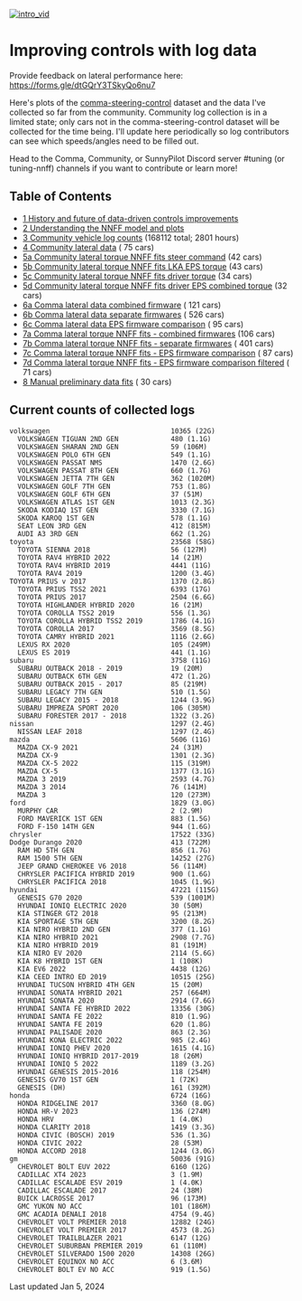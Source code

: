 [![intro_vid](https://github.com/twilsonco/openpilot/blob/log-info/img/comma-steering-control-vid.gif?raw=true)](https://youtu.be/G_SNRJCGKHs?si=4lMWhB3kcHj6Fu9E)

# Improving controls with log data

Provide feedback on lateral performance here: https://forms.gle/dtGQrY3TSkyQo6nu7

Here's plots of the [comma-steering-control](https://github.com/commaai/comma-steering-control) dataset and the data I've collected so far from the community.
Community log collection is in a limited state; only cars not in the comma-steering-control dataset will be collected for the time being.
I'll update here periodically so log contributors can see which speeds/angles need to be filled out.

Head to the Comma, Community, or SunnyPilot Discord server #tuning (or tuning-nnff) channels if you want to contribute or learn more!

## Table of Contents
- [1 History and future of data-driven controls improvements](https://github.com/twilsonco/openpilot/blob/log-info/sec/1%20History%20and%20future%20of%20data-driven%20controls%20improvments.md)
- [2 Understanding the NNFF model and plots](https://github.com/twilsonco/openpilot/blob/log-info/sec/2%20Understanding%20the%20NNFF%20model%20and%20plots.md)
- [3 Community vehicle log counts](#current-counts-of-collected-logs) (168112 total; 2801 hours)
- [4 Community lateral data](https://github.com/twilsonco/openpilot/blob/log-info/sec/4%20Community%20lateral%20data.md) (      75 cars)
- [5a Community lateral torque NNFF fits steer command](https://github.com/twilsonco/openpilot/blob/log-info/sec/5a%20Community%20lateral%20torque%20NNFF%20fits%20steer%20command.md) (42 cars)
- [5b Community lateral torque NNFF fits LKA EPS torque](https://github.com/twilsonco/openpilot/blob/log-info/sec/5b%20Community%20lateral%20torque%20NNFF%20fits%20LKA%20EPS%20torque.md) (43 cars)
- [5c Community lateral torque NNFF fits driver torque](https://github.com/twilsonco/openpilot/blob/log-info/sec/5c%20Community%20lateral%20torque%20NNFF%20fits%20driver%20torque.md) (34 cars)
- [5d Community lateral torque NNFF fits driver EPS combined torque](https://github.com/twilsonco/openpilot/blob/log-info/sec/5d%20Community%20lateral%20torque%20NNFF%20fits%20driver%20EPS%20combined%20torque.md) (32 cars)
- [6a Comma lateral data combined firmware](https://github.com/twilsonco/openpilot/blob/log-info/sec/6a%20Comma%20lateral%20data%20combined%20firmware.md) (     121 cars)
- [6b Comma lateral data separate firmwares](https://github.com/twilsonco/openpilot/blob/log-info/sec/6b%20Comma%20lateral%20data%20separate%20firmwares.md) (     526 cars)
- [6c Comma lateral data EPS firmware comparison](https://github.com/twilsonco/openpilot/blob/log-info/sec/6c%20Comma%20lateral%20data%20EPS%20firmware%20comparison.md) (      95 cars)
- [7a Comma lateral torque NNFF fits - combined firmwares](https://github.com/twilsonco/openpilot/blob/log-info/sec/7a%20Comma%20lateral%20torque%20NNFF%20fits%20-%20combined%20firmwares.md) (106 cars)
- [7b Comma lateral torque NNFF fits - separate firmwares](https://github.com/twilsonco/openpilot/blob/log-info/sec/7b%20Comma%20lateral%20torque%20NNFF%20fits%20-%20separate%20firmwares.md) (     401 cars)
- [7c Comma lateral torque NNFF fits - EPS firmware comparison](https://github.com/twilsonco/openpilot/blob/log-info/sec/7c%20Comma%20lateral%20torque%20NNFF%20fits%20-%20EPS%20firmware%20comparison.md) (      87 cars)
- [7d Comma lateral torque NNFF fits - EPS firmware comparison filtered](https://github.com/twilsonco/openpilot/blob/log-info/sec/7d%20Comma%20lateral%20torque%20NNFF%20fits%20-%20EPS%20firmware%20comparison%20filtered.md) (      71 cars)
- [8 Manual preliminary data fits](https://github.com/twilsonco/openpilot/blob/log-info/sec/8%20Manual%20preliminary%20data%20fits.md) (      30 cars)



## Current counts of collected logs

```
volkswagen                              10365 (22G)
  VOLKSWAGEN TIGUAN 2ND GEN             480 (1.1G)
  VOLKSWAGEN SHARAN 2ND GEN             59 (106M)
  VOLKSWAGEN POLO 6TH GEN               549 (1.1G)
  VOLKSWAGEN PASSAT NMS                 1470 (2.6G)
  VOLKSWAGEN PASSAT 8TH GEN             660 (1.7G)
  VOLKSWAGEN JETTA 7TH GEN              362 (1020M)
  VOLKSWAGEN GOLF 7TH GEN               753 (1.8G)
  VOLKSWAGEN GOLF 6TH GEN               37 (51M)
  VOLKSWAGEN ATLAS 1ST GEN              1013 (2.3G)
  SKODA KODIAQ 1ST GEN                  3330 (7.1G)
  SKODA KAROQ 1ST GEN                   578 (1.1G)
  SEAT LEON 3RD GEN                     412 (815M)
  AUDI A3 3RD GEN                       662 (1.2G)
toyota                                  23568 (58G)
  TOYOTA SIENNA 2018                    56 (127M)
  TOYOTA RAV4 HYBRID 2022               14 (21M)
  TOYOTA RAV4 HYBRID 2019               4441 (11G)
  TOYOTA RAV4 2019                      1200 (3.4G)
TOYOTA PRIUS v 2017                     1370 (2.8G)
  TOYOTA PRIUS TSS2 2021                6393 (17G)
  TOYOTA PRIUS 2017                     2504 (6.6G)
  TOYOTA HIGHLANDER HYBRID 2020         16 (21M)
  TOYOTA COROLLA TSS2 2019              556 (1.3G)
  TOYOTA COROLLA HYBRID TSS2 2019       1786 (4.1G)
  TOYOTA COROLLA 2017                   3569 (8.5G)
  TOYOTA CAMRY HYBRID 2021              1116 (2.6G)
  LEXUS RX 2020                         105 (249M)
  LEXUS ES 2019                         441 (1.1G)
subaru                                  3758 (11G)
  SUBARU OUTBACK 2018 - 2019            19 (20M)
  SUBARU OUTBACK 6TH GEN                472 (1.2G)
  SUBARU OUTBACK 2015 - 2017            85 (219M)
  SUBARU LEGACY 7TH GEN                 510 (1.5G)
  SUBARU LEGACY 2015 - 2018             1244 (3.9G)
  SUBARU IMPREZA SPORT 2020             106 (305M)
  SUBARU FORESTER 2017 - 2018           1322 (3.2G)
nissan                                  1297 (2.4G)
  NISSAN LEAF 2018                      1297 (2.4G)
mazda                                   5606 (11G)
  MAZDA CX-9 2021                       24 (31M)
  MAZDA CX-9                            1301 (2.3G)
  MAZDA CX-5 2022                       115 (319M)
  MAZDA CX-5                            1377 (3.1G)
  MAZDA 3 2019                          2593 (4.7G)
  MAZDA 3 2014                          76 (141M)
  MAZDA 3                               120 (273M)
ford                                    1829 (3.0G)
  MURPHY CAR                            2 (2.9M)
  FORD MAVERICK 1ST GEN                 883 (1.5G)
  FORD F-150 14TH GEN                   944 (1.6G)
chrysler                                17522 (33G)
Dodge Durango 2020                      413 (722M)
  RAM HD 5TH GEN                        856 (1.7G)
  RAM 1500 5TH GEN                      14252 (27G)
  JEEP GRAND CHEROKEE V6 2018           56 (114M)
  CHRYSLER PACIFICA HYBRID 2019         900 (1.6G)
  CHRYSLER PACIFICA 2018                1045 (1.9G)
hyundai                                 47221 (115G)
  GENESIS G70 2020                      539 (1001M)
  HYUNDAI IONIQ ELECTRIC 2020           30 (50M)
  KIA STINGER GT2 2018                  95 (213M)
  KIA SPORTAGE 5TH GEN                  3200 (8.2G)
  KIA NIRO HYBRID 2ND GEN               377 (1.1G)
  KIA NIRO HYBRID 2021                  2908 (7.7G)
  KIA NIRO HYBRID 2019                  81 (191M)
  KIA NIRO EV 2020                      2114 (5.6G)
  KIA K8 HYBRID 1ST GEN                 1 (108K)
  KIA EV6 2022                          4438 (12G)
  KIA CEED INTRO ED 2019                10515 (25G)
  HYUNDAI TUCSON HYBRID 4TH GEN         15 (20M)
  HYUNDAI SONATA HYBRID 2021            257 (664M)
  HYUNDAI SONATA 2020                   2914 (7.6G)
  HYUNDAI SANTA FE HYBRID 2022          13356 (30G)
  HYUNDAI SANTA FE 2022                 810 (1.9G)
  HYUNDAI SANTA FE 2019                 620 (1.8G)
  HYUNDAI PALISADE 2020                 863 (2.3G)
  HYUNDAI KONA ELECTRIC 2022            985 (2.4G)
  HYUNDAI IONIQ PHEV 2020               1615 (4.1G)
  HYUNDAI IONIQ HYBRID 2017-2019        18 (26M)
  HYUNDAI IONIQ 5 2022                  1189 (3.2G)
  HYUNDAI GENESIS 2015-2016             118 (254M)
  GENESIS GV70 1ST GEN                  1 (72K)
  GENESIS (DH)                          161 (392M)
honda                                   6724 (16G)
  HONDA RIDGELINE 2017                  3360 (8.0G)
  HONDA HR-V 2023                       136 (274M)
  HONDA HRV                             1 (4.0K)
  HONDA CLARITY 2018                    1419 (3.3G)
  HONDA CIVIC (BOSCH) 2019              536 (1.3G)
  HONDA CIVIC 2022                      28 (53M)
  HONDA ACCORD 2018                     1244 (3.0G)
gm                                      50036 (91G)
  CHEVROLET BOLT EUV 2022               6160 (12G)
  CADILLAC XT4 2023                     3 (1.9M)
  CADILLAC ESCALADE ESV 2019            1 (4.0K)
  CADILLAC ESCALADE 2017                24 (38M)
  BUICK LACROSSE 2017                   96 (173M)
  GMC YUKON NO ACC                      101 (186M)
  GMC ACADIA DENALI 2018                4754 (9.4G)
  CHEVROLET VOLT PREMIER 2018           12882 (24G)
  CHEVROLET VOLT PREMIER 2017           4573 (8.2G)
  CHEVROLET TRAILBLAZER 2021            6147 (12G)
  CHEVROLET SUBURBAN PREMIER 2019       61 (110M)
  CHEVROLET SILVERADO 1500 2020         14308 (26G)
  CHEVROLET EQUINOX NO ACC              6 (3.6M)
  CHEVROLET BOLT EV NO ACC              919 (1.5G)
```

Last updated Jan 5, 2024
